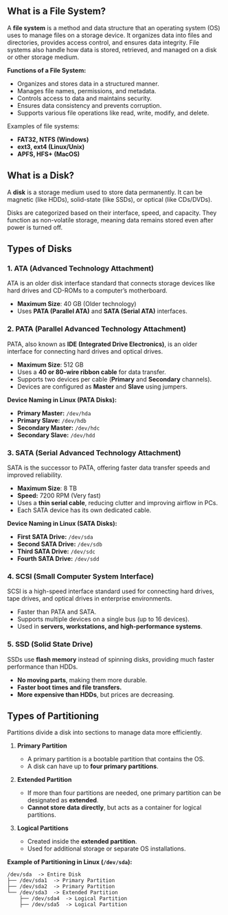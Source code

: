 ## **What is a File System?**  
A **file system** is a method and data structure that an operating system (OS) uses to manage files on a storage device. It organizes data into files and directories, provides access control, and ensures data integrity. File systems also handle how data is stored, retrieved, and managed on a disk or other storage medium.  

**Functions of a File System:**  
- Organizes and stores data in a structured manner.  
- Manages file names, permissions, and metadata.  
- Controls access to data and maintains security.  
- Ensures data consistency and prevents corruption.  
- Supports various file operations like read, write, modify, and delete.  

Examples of file systems:  
- **FAT32, NTFS (Windows)**  
- **ext3, ext4 (Linux/Unix)**  
- **APFS, HFS+ (MacOS)**  



## **What is a Disk?**  
A **disk** is a storage medium used to store data permanently. It can be magnetic (like HDDs), solid-state (like SSDs), or optical (like CDs/DVDs).  

Disks are categorized based on their interface, speed, and capacity. They function as non-volatile storage, meaning data remains stored even after power is turned off.  



## **Types of Disks**  

### **1. ATA (Advanced Technology Attachment)**  
ATA is an older disk interface standard that connects storage devices like hard drives and CD-ROMs to a computer’s motherboard.  

- **Maximum Size**: 40 GB (Older technology)  
- Uses **PATA (Parallel ATA)** and **SATA (Serial ATA)** interfaces.  



### **2. PATA (Parallel Advanced Technology Attachment)**  
PATA, also known as **IDE (Integrated Drive Electronics)**, is an older interface for connecting hard drives and optical drives.  

- **Maximum Size**: 512 GB  
- Uses a **40 or 80-wire ribbon cable** for data transfer.  
- Supports two devices per cable (**Primary** and **Secondary** channels).  
- Devices are configured as **Master** and **Slave** using jumpers.  

**Device Naming in Linux (PATA Disks):**  
- **Primary Master:** `/dev/hda`  
- **Primary Slave:** `/dev/hdb`  
- **Secondary Master:** `/dev/hdc`  
- **Secondary Slave:** `/dev/hdd`  



### **3. SATA (Serial Advanced Technology Attachment)**  
SATA is the successor to PATA, offering faster data transfer speeds and improved reliability.  

- **Maximum Size**: 8 TB  
- **Speed:** 7200 RPM (Very fast)  
- Uses a **thin serial cable**, reducing clutter and improving airflow in PCs.  
- Each SATA device has its own dedicated cable.  

**Device Naming in Linux (SATA Disks):**  
- **First SATA Drive:** `/dev/sda`  
- **Second SATA Drive:** `/dev/sdb`  
- **Third SATA Drive:** `/dev/sdc`  
- **Fourth SATA Drive:** `/dev/sdd`  



### **4. SCSI (Small Computer System Interface)**  
SCSI is a high-speed interface standard used for connecting hard drives, tape drives, and optical drives in enterprise environments.  

- Faster than PATA and SATA.  
- Supports multiple devices on a single bus (up to 16 devices).  
- Used in **servers, workstations, and high-performance systems**.  



### **5. SSD (Solid State Drive)**  
SSDs use **flash memory** instead of spinning disks, providing much faster performance than HDDs.  

- **No moving parts**, making them more durable.  
- **Faster boot times and file transfers.**  
- **More expensive than HDDs**, but prices are decreasing.  



## **Types of Partitioning**  
Partitions divide a disk into sections to manage data more efficiently.  

1. **Primary Partition**  
   - A primary partition is a bootable partition that contains the OS.  
   - A disk can have up to **four primary partitions**.  

2. **Extended Partition**  
   - If more than four partitions are needed, one primary partition can be designated as **extended**.  
   - **Cannot store data directly**, but acts as a container for logical partitions.  

3. **Logical Partitions**  
   - Created inside the **extended partition**.  
   - Used for additional storage or separate OS installations.  

**Example of Partitioning in Linux (`/dev/sda`):**  
```
/dev/sda  -> Entire Disk  
├── /dev/sda1  -> Primary Partition  
├── /dev/sda2  -> Primary Partition  
└── /dev/sda3  -> Extended Partition  
    ├── /dev/sda4  -> Logical Partition  
    ├── /dev/sda5  -> Logical Partition  
```
